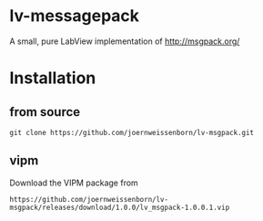 lv-messagepack
===============

A small, pure LabView implementation of http://msgpack.org/

# Installation

## from source

    git clone https://github.com/joernweissenborn/lv-msgpack.git

## vipm
Download the VIPM package from 

    https://github.com/joernweissenborn/lv-msgpack/releases/download/1.0.0/lv_msgpack-1.0.0.1.vip
